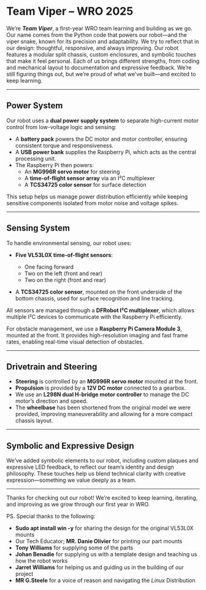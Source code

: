# Team Viper – WRO 2025

We’re ***Team Viper***, a first-year WRO team learning and building as we go. Our name comes from the Python code that powers our robot—and the viper snake, known for its precision and adaptability. We try to reflect that in our design: thoughtful, responsive, and always improving. Our robot features a modular split chassis, custom enclosures, and symbolic touches that make it feel personal. Each of us brings different strengths, from coding and mechanical layout to documentation and expressive feedback. We’re still figuring things out, but we’re proud of what we’ve built—and excited to keep learning.

---

## Power System

Our robot uses a **dual power supply system** to separate high-current motor control from low-voltage logic and sensing:

- A **battery pack** powers the DC motor and motor controller, ensuring consistent torque and responsiveness.
- A **USB power bank** supplies the Raspberry Pi, which acts as the central processing unit.
- The Raspberry Pi then powers:
  - An **MG996R servo motor** for steering
  - A **time-of-flight sensor array** via an I²C multiplexer
  - A **TCS34725 color sensor** for surface detection

This setup helps us manage power distribution efficiently while keeping sensitive components isolated from motor noise and voltage spikes.

---

## Sensing System

To handle environmental sensing, our robot uses:

- **Five VL53L0X time-of-flight sensors**:
  - One facing forward
  - Two on the left (front and rear)
  - Two on the right (front and rear)

- A **TCS34725 color sensor**, mounted on the front underside of the bottom chassis, used for surface recognition and line tracking.

All sensors are managed through a **DFRobot I²C multiplexer**, which allows multiple I²C devices to communicate with the Raspberry Pi efficiently.

For obstacle management, we use a **Raspberry Pi Camera Module 3**, mounted at the front. It provides high-resolution imaging and fast frame rates, enabling real-time visual detection of obstacles.

---

## Drivetrain and Steering

- **Steering** is controlled by an **MG996R servo motor** mounted at the front.
- **Propulsion** is provided by a **12V DC motor** connected to a gearbox.
- We use an **L298N dual H-bridge motor controller** to manage the DC motor’s direction and speed.
- The **wheelbase** has been shortened from the original model we were provided, improving maneuverability and allowing for a more compact chassis layout.

---

## Symbolic and Expressive Design

We’ve added symbolic elements to our robot, including custom plaques and expressive LED feedback, to reflect our team’s identity and design philosophy. These touches help us blend technical clarity with creative expression—something we value deeply as a team.

---

Thanks for checking out our robot! We’re excited to keep learning, iterating, and improving as we grow through our first year in WRO.

PS. 
Special thanks to the following:

 - **Sudo apt install win -y** for sharing the design for the original VL53L0X mounts
 - Our Tech Educator; **MR. Danie Olivier** for printing our part mounts
 - **Tony Williams** for supplying some of the parts
 - **Johan Benadie** for supplying us with a template design and teaching us how the robot works
 - **Jarret Williams** for helping us and guiding us in the building of our project
 - **MR G.Steele** for a voice of reason and navigating the *Linux* Distribution
